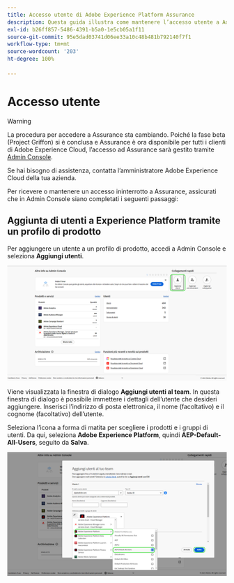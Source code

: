 ```yaml
---
title: Accesso utente di Adobe Experience Platform Assurance
description: Questa guida illustra come mantenere l’accesso utente a Adobe Experience Platform Assurance gestendolo attraverso Admin Console.
exl-id: b26ff857-5486-4391-b5a0-1e5cb05a1f11
source-git-commit: 95e5dad03741d06ee33a10c48b481b792140f7f1
workflow-type: tm+mt
source-wordcount: '203'
ht-degree: 100%

---
```


# Accesso utente

>[!WARNING]
>
>La procedura per accedere a Assurance sta cambiando. Poiché la fase beta (Project Griffon) si è conclusa e Assurance è ora disponibile per tutti i clienti di Adobe Experience Cloud, l’accesso ad Assurance sarà gestito tramite [Admin Console](https://helpx.adobe.com/it/enterprise/using/admin-console.html).
>
>Se hai bisogno di assistenza, contatta l’amministratore Adobe Experience Cloud della tua azienda.

Per ricevere o mantenere un accesso ininterrotto a Assurance, assicurati che in Admin Console siano completati i seguenti passaggi:

## Aggiunta di utenti a Experience Platform tramite un profilo di prodotto

Per aggiungere un utente a un profilo di prodotto, accedi a Admin Console e seleziona **Aggiungi utenti**.

![Il pulsante Aggiungi utenti è evidenziato.](./images/get-access/product-profile-add-users.png)

Viene visualizzata la finestra di dialogo **Aggiungi utenti al team**. In questa finestra di dialogo è possibile immettere i dettagli dell’utente che desideri aggiungere. Inserisci l’indirizzo di posta elettronica, il nome (facoltativo) e il cognome (facoltativo) dell’utente.

Seleziona l’icona a forma di matita per scegliere i prodotti e i gruppi di utenti. Da qui, seleziona **Adobe Experience Platform**, quindi **AEP-Default-All-Users**, seguito da **Salva**.

![Finestra di dialogo che mostra come aggiungere il profilo di prodotto.](./images/get-access/product-profile-add-profile.png)
